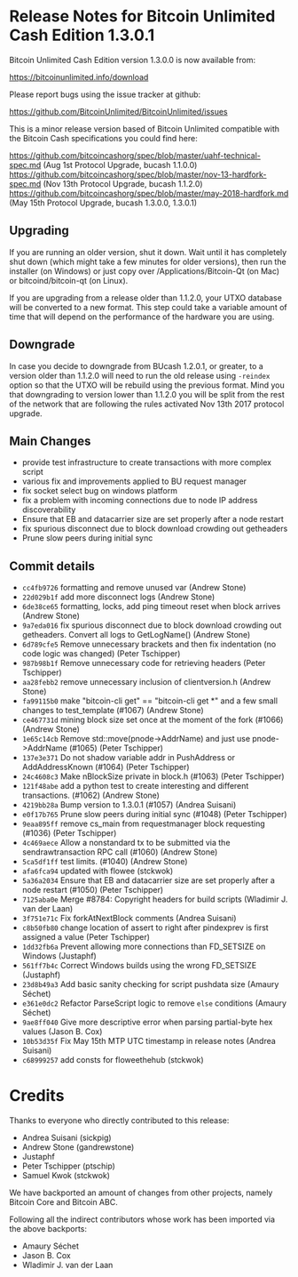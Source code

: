 Release Notes for Bitcoin Unlimited Cash Edition 1.3.0.1
=========================================================

Bitcoin Unlimited Cash Edition version 1.3.0.0 is now available from:

  <https://bitcoinunlimited.info/download>

Please report bugs using the issue tracker at github:

  <https://github.com/BitcoinUnlimited/BitcoinUnlimited/issues>

This is a minor release version based of Bitcoin Unlimited compatible
with the Bitcoin Cash specifications you could find here:

https://github.com/bitcoincashorg/spec/blob/master/uahf-technical-spec.md (Aug 1st Protocol Upgrade, bucash 1.1.0.0)
https://github.com/bitcoincashorg/spec/blob/master/nov-13-hardfork-spec.md (Nov 13th Protocol Upgrade, bucash 1.1.2.0)
https://github.com/bitcoincashorg/spec/blob/master/may-2018-hardfork.md (May 15th Protocol Upgrade, bucash 1.3.0.0, 1.3.0.1)


Upgrading
---------

If you are running an older version, shut it down. Wait until it has completely
shut down (which might take a few minutes for older versions), then run the
installer (on Windows) or just copy over /Applications/Bitcoin-Qt (on Mac) or
bitcoind/bitcoin-qt (on Linux).

If you are upgrading from a release older than 1.1.2.0, your UTXO database will be converted
to a new format. This step could take a variable amount of time that will depend
on the performance of the hardware you are using.

Downgrade
---------

In case you decide to downgrade from BUcash 1.2.0.1, or greater, to a version older than 1.1.2.0
will need to run the old release using `-reindex` option so that the
UTXO will be rebuild using the previous format. Mind you that downgrading to version
lower than 1.1.2.0 you will be split from the rest of the network that are following
the rules activated Nov 13th 2017 protocol upgrade.

Main Changes
------------

- provide test infrastructure to create transactions with more complex script
- various fix and improvements applied to BU request manager
- fix socket select bug on windows platform
- fix a problem with incoming connections due to node IP address discoverability
- Ensure that EB and datacarrier size are set properly after a node restart
- fix spurious disconnect due to block download crowding out getheaders
- Prune slow peers during initial sync

Commit details
--------------

- `cc4fb9726` formatting and remove unused var (Andrew Stone)
- `22d029b1f` add more disconnect logs (Andrew Stone)
- `6de38ce65` formatting, locks, add ping timeout reset when block arrives (Andrew Stone)
- `9a7eda016` fix spurious disconnect due to block download crowding out getheaders.  Convert all logs to GetLogName() (Andrew Stone)
- `6d789cfe5` Remove unnecessary brackets and then fix indentation (no code logic was changed) (Peter Tschipper)
- `987b98b1f` Remove unnecessary code for retrieving headers (Peter Tschipper)
- `aa28febb2` remove unnecessary inclusion of clientversion.h (Andrew Stone)
- `fa99115b0` make "bitcoin-cli get" == "bitcoin-cli get *" and a few small changes to test_template (#1067) (Andrew Stone)
- `ce467731d` mining block size set once at the moment of the fork (#1066) (Andrew Stone)
- `1e65c14cb` Remove std::move(pnode->AddrName) and just use pnode->AddrName (#1065) (Peter Tschipper)
- `137e3e371` Do not shadow variable addr in PushAddress or AddAddressKnown (#1064) (Peter Tschipper)
- `24c4608c3` Make nBlockSize private in block.h (#1063) (Peter Tschipper)
- `121f48abe` add a python test to create interesting and different transactions. (#1062) (Andrew Stone)
- `4219bb28a` Bump version to 1.3.0.1 (#1057) (Andrea Suisani)
- `e0f17b765` Prune slow peers during initial sync (#1048) (Peter Tschipper)
- `9eaa895ff` remove cs_main from requestmanager block requesting (#1036) (Peter Tschipper)
- `4c469aece` Allow a nonstandard tx to be submitted via the sendrawtransaction RPC call (#1060) (Andrew Stone)
- `5ca5df1ff` test limits. (#1040) (Andrew Stone)
- `afa6fca94` updated with flowee (stckwok)
- `5a36a2034` Ensure that EB and datacarrier size are set properly after a node restart (#1050) (Peter Tschipper)
- `7125aba0e` Merge #8784: Copyright headers for build scripts (Wladimir J. van der Laan)
- `3f751e71c` Fix forkAtNextBlock comments (Andrea Suisani)
- `c8b50fb80` change location of assert to right after pindexprev is first assigned a value (Peter Tschipper)
- `1dd32fb6a` Prevent allowing more connections than FD_SETSIZE on Windows (Justaphf)
- `561ff7b4c` Correct Windows builds using the wrong FD_SETSIZE (Justaphf)
- `23d8b49a3` Add basic sanity checking for script pushdata size (Amaury Séchet)
- `e361e0dc2` Refactor ParseScript logic to remove `else` conditions (Amaury Séchet)
- `9ae8ff040` Give more descriptive error when parsing partial-byte hex values (Jason B. Cox)
- `10b53d35f` Fix May 15th MTP UTC timestamp in release notes (Andrea Suisani)
- `c68999257` add consts for floweethehub (stckwok)

Credits
=======

Thanks to everyone who directly contributed to this release:

- Andrea Suisani (sickpig)
- Andrew Stone (gandrewstone)
- Justaphf
- Peter Tschipper (ptschip)
- Samuel Kwok (stckwok)

We have backported an amount of changes from other projects, namely Bitcoin Core and  Bitcoin ABC.

Following all the indirect contributors whose work has been imported via the above backports:

- Amaury Séchet
- Jason B. Cox
- Wladimir J. van der Laan
